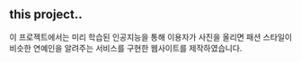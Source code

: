 ## this project..

이 프로젝트에서는 미리 학습된 인공지능을 통해 이용자가 사진을 올리면  패션 스타일이 비슷한 연예인을 알려주는 서비스를 구현한 웹사이트를 제작하였습니다.
